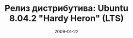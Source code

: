 ---
layout: post
title: "Релиз дистрибутива: Ubuntu 8.04.2 \"Hardy Heron\" (LTS)"
date: 2009-01-22   
---